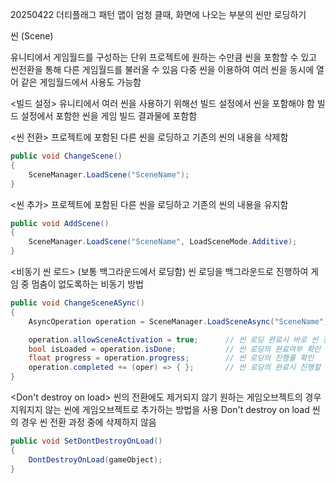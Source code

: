 20250422
더티플래그 패턴
맵이 엄청 클때, 화면에 나오는 부분의 씬만 로딩하기






씬 (Scene)

유니티에서 게임월드를 구성하는 단위
프로젝트에 원하는 수만큼 씬을 포함할 수 있고 씬전환을 통해 다른 게임월드를 불러올 수 있음
다중 씬을 이용하여 여러 씬을 동시에 열어 같은 게임월드에서 사용도 가능함

<빌드 설정>
유니티에서 여러 씬을 사용하기 위해선 빌드 설정에서 씬을 포함해야 함
빌드 설정에서 포함한 씬을 게임 빌드 결과물에 포함함

<씬 전환>
프로젝트에 포함된 다른 씬을 로딩하고 기존의 씬의 내용을 삭제함
```csharp
public void ChangeScene()
{
    SceneManager.LoadScene("SceneName");
}
```

<씬 추가>
프로젝트에 포함된 다른 씬을 로딩하고 기존의 씬의 내용을 유지함
```csharp
public void AddScene()
{
    SceneManager.LoadScene("SceneName", LoadSceneMode.Additive);
}
```

<비동기 씬 로드> (보통 백그라운드에서 로딩함)
씬 로딩을 백그라운드로 진행하여 게임 중 멈춤이 없도록하는 비동기 방법
```csharp
public void ChangeSceneASync()
{
    AsyncOperation operation = SceneManager.LoadSceneAsync("SceneName");

    operation.allowSceneActivation = true;      // 씬 로딩 완료시 바로 씬 전환을 진행하는지 여부
    bool isLoaded = operation.isDone;           // 씬 로딩의 완료여부 확인
    float progress = operation.progress;        // 씬 로딩의 진행률 확인
    operation.completed += (oper) => { };       // 씬 로딩의 완료시 진행할 이벤트 추가
}
```

<Don't destroy on load>
씬의 전환에도 제거되지 않기 원하는 게임오브젝트의 경우 지워지지 않는 씬에 게임오브젝트로 추가하는 방법을 사용
Don't destroy on load 씬의 경우 씬 전환 과정 중에 삭제하지 않음
```csharp
public void SetDontDestroyOnLoad()
{
    DontDestroyOnLoad(gameObject);
}
```